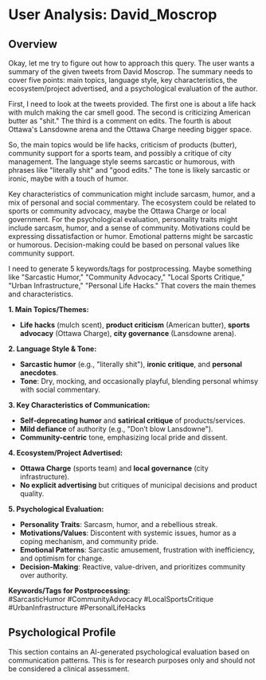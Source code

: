 # User Analysis: David_Moscrop

## Overview

<think>
Okay, let me try to figure out how to approach this query. The user wants a summary of the given tweets from David Moscrop. The summary needs to cover five points: main topics, language style, key characteristics, the ecosystem/project advertised, and a psychological evaluation of the author.

First, I need to look at the tweets provided. The first one is about a life hack with mulch making the car smell good. The second is criticizing American butter as "shit." The third is a comment on edits. The fourth is about Ottawa's Lansdowne arena and the Ottawa Charge needing bigger space.

So, the main topics would be life hacks, criticism of products (butter), community support for a sports team, and possibly a critique of city management. The language style seems sarcastic or humorous, with phrases like "literally shit" and "good edits." The tone is likely sarcastic or ironic, maybe with a touch of humor.

Key characteristics of communication might include sarcasm, humor, and a mix of personal and social commentary. The ecosystem could be related to sports or community advocacy, maybe the Ottawa Charge or local government. For the psychological evaluation, personality traits might include sarcasm, humor, and a sense of community. Motivations could be expressing dissatisfaction or humor. Emotional patterns might be sarcastic or humorous. Decision-making could be based on personal values like community support.

I need to generate 5 keywords/tags for postprocessing. Maybe something like "Sarcastic Humor," "Community Advocacy," "Local Sports Critique," "Urban Infrastructure," "Personal Life Hacks." That covers the main themes and characteristics.
</think>

**1. Main Topics/Themes:**  
- **Life hacks** (mulch scent), **product criticism** (American butter), **sports advocacy** (Ottawa Charge), **city governance** (Lansdowne arena).  

**2. Language Style & Tone:**  
- **Sarcastic humor** (e.g., "literally shit"), **ironic critique**, and **personal anecdotes**.  
- **Tone**: Dry, mocking, and occasionally playful, blending personal whimsy with social commentary.  

**3. Key Characteristics of Communication:**  
- **Self-deprecating humor** and **satirical critique** of products/services.  
- **Mild defiance** of authority (e.g., "Don’t blow Lansdowne").  
- **Community-centric** tone, emphasizing local pride and dissent.  

**4. Ecosystem/Project Advertised:**  
- **Ottawa Charge** (sports team) and **local governance** (city infrastructure).  
- **No explicit advertising** but critiques of municipal decisions and product quality.  

**5. Psychological Evaluation:**  
- **Personality Traits**: Sarcasm, humor, and a rebellious streak.  
- **Motivations/Values**: Discontent with systemic issues, humor as a coping mechanism, and community pride.  
- **Emotional Patterns**: Sarcastic amusement, frustration with inefficiency, and optimism for change.  
- **Decision-Making**: Reactive, value-driven, and prioritizes community over authority.  

**Keywords/Tags for Postprocessing:**  
#SarcasticHumor #CommunityAdvocacy #LocalSportsCritique #UrbanInfrastructure #PersonalLifeHacks

## Psychological Profile

This section contains an AI-generated psychological evaluation based on communication patterns. This is for research purposes only and should not be considered a clinical assessment.